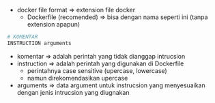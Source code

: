 - docker file format => extension file docker
    - Dockerfile (recomended) => bisa dengan nama seperti ini (tanpa extension apapun)

```bash
# KOMENTAR
INSTRUCTION arguments
```

- komentar => adalah perintah yang tidak dianggap intrucsion
- instruction => adalah perintah yang digunakan di Dockerfile
    - perintahnya case sensitive (upercase, lowercase)
    - namun direkomendasikan upercase
- arguments => data argument untuk instrucsion yang menyesuaikan dengan jenis intrucsion yang diugnakan